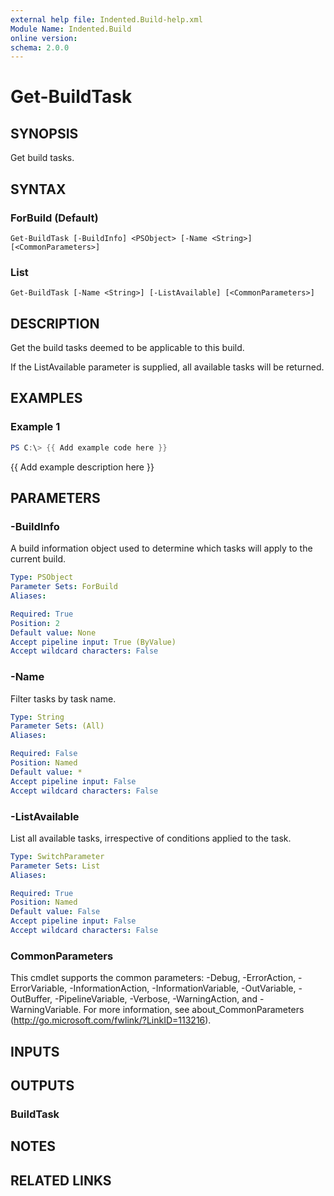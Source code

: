 ```yaml
---
external help file: Indented.Build-help.xml
Module Name: Indented.Build
online version:
schema: 2.0.0
---
```


# Get-BuildTask

## SYNOPSIS
Get build tasks.

## SYNTAX

### ForBuild (Default)
```
Get-BuildTask [-BuildInfo] <PSObject> [-Name <String>] [<CommonParameters>]
```

### List
```
Get-BuildTask [-Name <String>] [-ListAvailable] [<CommonParameters>]
```

## DESCRIPTION
Get the build tasks deemed to be applicable to this build.

If the ListAvailable parameter is supplied, all available tasks will be returned.

## EXAMPLES

### Example 1
```powershell
PS C:\> {{ Add example code here }}
```

{{ Add example description here }}

## PARAMETERS

### -BuildInfo
A build information object used to determine which tasks will apply to the current build.

```yaml
Type: PSObject
Parameter Sets: ForBuild
Aliases:

Required: True
Position: 2
Default value: None
Accept pipeline input: True (ByValue)
Accept wildcard characters: False
```

### -Name
Filter tasks by task name.

```yaml
Type: String
Parameter Sets: (All)
Aliases:

Required: False
Position: Named
Default value: *
Accept pipeline input: False
Accept wildcard characters: False
```

### -ListAvailable
List all available tasks, irrespective of conditions applied to the task.

```yaml
Type: SwitchParameter
Parameter Sets: List
Aliases:

Required: True
Position: Named
Default value: False
Accept pipeline input: False
Accept wildcard characters: False
```

### CommonParameters
This cmdlet supports the common parameters: -Debug, -ErrorAction, -ErrorVariable, -InformationAction, -InformationVariable, -OutVariable, -OutBuffer, -PipelineVariable, -Verbose, -WarningAction, and -WarningVariable.
For more information, see about_CommonParameters (http://go.microsoft.com/fwlink/?LinkID=113216).

## INPUTS

## OUTPUTS

### BuildTask
## NOTES

## RELATED LINKS
